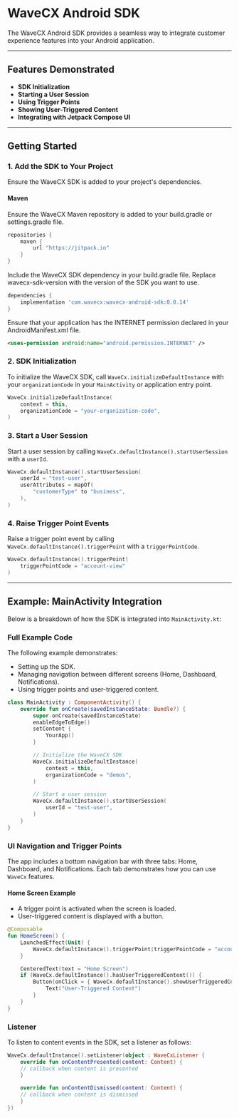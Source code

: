# WaveCX Android SDK

The WaveCX Android SDK provides a seamless way to integrate customer experience features into your Android application.

---

## Features Demonstrated

- **SDK Initialization**
- **Starting a User Session**
- **Using Trigger Points**
- **Showing User-Triggered Content**
- **Integrating with Jetpack Compose UI**

---

## Getting Started

### 1. Add the SDK to Your Project

Ensure the WaveCX SDK is added to your project's dependencies.

#### Maven

Ensure the WaveCX Maven repository is added to your build.gradle or settings.gradle file. 

```groovy
repositories {
    maven {
        url "https://jitpack.io"
    }
}
```

Include the WaveCX SDK dependency in your build.gradle file. Replace wavecx-sdk-version with the version of the SDK you want to use.

```groovy
dependencies {
    implementation 'com.wavecx:wavecx-android-sdk:0.0.14'
}
```

Ensure that your application has the INTERNET permission declared in your AndroidManifest.xml file.

```xml
<uses-permission android:name="android.permission.INTERNET" />
```

### 2. SDK Initialization

To initialize the WaveCX SDK, call `WaveCx.initializeDefaultInstance` with your `organizationCode` in your `MainActivity` or application entry point.

```kotlin
WaveCx.initializeDefaultInstance(
    context = this,
    organizationCode = "your-organization-code",
)
```

### 3. Start a User Session

Start a user session by calling `WaveCx.defaultInstance().startUserSession` with a `userId`.

```kotlin
WaveCx.defaultInstance().startUserSession(
    userId = "test-user",
    userAttributes = mapOf(
        "customerType" to "business",
    ),
)
```

### 4. Raise Trigger Point Events

Raise a trigger point event by calling `WaveCx.defaultInstance().triggerPoint` with a `triggerPointCode`.

```kotlin
WaveCx.defaultInstance().triggerPoint(
    triggerPointCode = "account-view"
)
```

---

## Example: MainActivity Integration

Below is a breakdown of how the SDK is integrated into `MainActivity.kt`:

### Full Example Code

The following example demonstrates:

- Setting up the SDK.
- Managing navigation between different screens (Home, Dashboard, Notifications).
- Using trigger points and user-triggered content.

```kotlin
class MainActivity : ComponentActivity() {
    override fun onCreate(savedInstanceState: Bundle?) {
        super.onCreate(savedInstanceState)
        enableEdgeToEdge()
        setContent {
            YourApp()
        }

        // Initialize the WaveCX SDK
        WaveCx.initializeDefaultInstance(
            context = this,
            organizationCode = "demos",
        )

        // Start a user session
        WaveCx.defaultInstance().startUserSession(
            userId = "test-user",
        )
    }
}
```

### UI Navigation and Trigger Points

The app includes a bottom navigation bar with three tabs: Home, Dashboard, and Notifications. Each tab demonstrates how you can use `WaveCx` features.

#### Home Screen Example

- A trigger point is activated when the screen is loaded.
- User-triggered content is displayed with a button.

```kotlin
@Composable
fun HomeScreen() {
    LaunchedEffect(Unit) {
        WaveCx.defaultInstance().triggerPoint(triggerPointCode = "account-view")
    }

    CenteredText(text = "Home Screen")
    if (WaveCx.defaultInstance().hasUserTriggeredContent()) {
        Button(onClick = { WaveCx.defaultInstance().showUserTriggeredContent() }) {
            Text("User-Triggered Content")
        }
    }
}
```

### Listener
To listen to content events in the SDK, set a listener as follows:
```kotlin
WaveCx.defaultInstance().setListener(object : WaveCxListener {
    override fun onContentPresented(content: Content) {
	// callback when content is presented
    }

    override fun onContentDismissed(content: Content) {
	// callback when content is dismissed
    }
})
```
